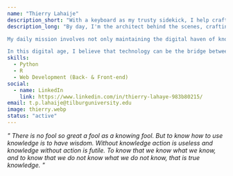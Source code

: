 ```yaml
---
name: "Thierry Lahaije"
description_short: "With a keyboard as my trusty sidekick, I help crafting Tilburg Science Hub, making your journey on our platform more accessible and enjoyable."
description_long: "By day, I'm the architect behind the scenes, crafting web applications that empower researchers to connect, collaborate, and innovate. I specialize in both the art of front-end user experience and the intricacies of back-end functionality.

My daily mission involves not only maintaining the digital haven of knowledge but also pioneering new features that enrich the academic journey. From research databases to interactive tools, I strive to bring fresh ideas to life on our website.

In this digital age, I believe that technology can be the bridge between knowledge and its eager seekers. And at Tilburg Science Hub, I'm proud to play a role in building that bridge."
skills: 
  - Python 
  - R
  - Web Development (Back- & Front-end)
social:
  - name: LinkedIn
    link: https://www.linkedin.com/in/thierry-lahaye-983b80215/
email: t.p.lahaije@tilburguniversity.edu
image: thierry.webp
status: "active"
---
```


*" There is no fool so great a fool as a knowing fool. But to know how to use knowledge is to have wisdom. Without knowledge action is useless and knowledge without action is futile. To know that we know what we know, and to know that we do not know what we do not know, that is true knowledge. "*
